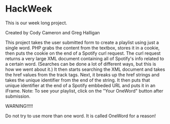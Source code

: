 # HackWeek
This is our week long project.

Created by Cody Cameron and Greg Halligan

This project takes the user submitted form to create a playlist using just a single word. PHP grabs the content from the textbox, stores it in a cookie, then puts the cookie on the end of a Spotify curl request. The curl request returns a very large XML document containing all of Spotify's info related to a certain word. (Searches can be done a lot of different ways, but this is how we went about it.) It then starts searching the  XML document and takes the href values from the track tags. Next, it breaks up the href strings and takes the unique identifier from the end of the string. It then puts that unique identifier at the end of a Spotify embbeded URL and puts it in an iFrame.
Note: To see your playlist, click on the "Your OneWord" button after submission.


WARNING!!!!!

Do not try to use more than one word. It is called OneWord for a reason!
